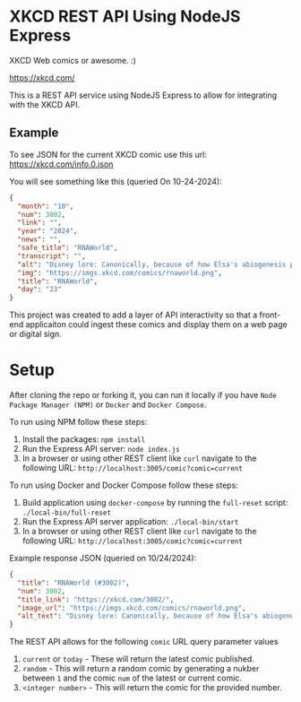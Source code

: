 # XKCD REST API Using NodeJS Express

XKCD Web comics or awesome. :)

https://xkcd.com/

This is a REST API service using NodeJS Express to allow for integrating with the XKCD API.

## Example ##

To see JSON for the current XKCD comic use this url: https://xkcd.com/info.0.json

You will see something like this (queried On 10-24-2024):

```json
{
  "month": "10",
  "num": 3002,
  "link": "",
  "year": "2024",
  "news": "",
  "safe_title": "RNAWorld",
  "transcript": "",
  "alt": "Disney lore: Canonically, because of how Elsa's abiogenesis powers work, Olaf is an RNA-only organism.",
  "img": "https://imgs.xkcd.com/comics/rnaworld.png",
  "title": "RNAWorld",
  "day": "23"
}
```

This project was created to add a layer of API interactivity so that a front-end applicaiton could ingest these comics and display them on a web page or digital sign.

# Setup

After cloning the repo or forking it, you can run it locally if you have `Node Package Manager (NPM)` or `Docker` and `Docker Compose`.

To run using NPM follow these steps:

1. Install the packages: `npm install`
2. Run the Express API server: `node index.js`
3. In a browser or using other REST client like `curl` navigate to the following URL: `http://localhost:3005/comic?comic=current`

To run using Docker and Docker Compose follow these steps:

1. Build application using `docker-compose` by running the `full-reset` script: `./local-bin/full-reset`
2. Run the Express API server application: `./local-bin/start`
3. In a browser or using other REST client like `curl` navigate to the following URL: `http://localhost:3005/comic?comic=current`

Example response JSON (queried on 10/24/2024):

```json
{
  "title": "RNAWorld (#3002)",
  "num": 3002,
  "title_link": "https://xkcd.com/3002/",
  "image_url": "https://imgs.xkcd.com/comics/rnaworld.png",
  "alt_text": "Disney lore: Canonically, because of how Elsa's abiogenesis powers work, Olaf is an RNA-only organism."
}
```

The REST API allows for the following `comic` URL query parameter values

1. `current` or `today` - These will return the latest comic published.
2. `random` - This will return a random comic by generating a nukber between `1` and the comic `num` of the latest or current comic.
3. `<integer number>` - This will return the comic for the provided number.